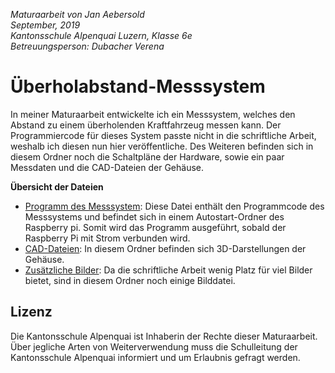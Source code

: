 *Maturaarbeit von Jan Aebersold \
September, 2019 \
Kantonsschule Alpenquai Luzern, Klasse 6e \
Betreuungsperson: Dubacher Verena*

# Überholabstand-Messsystem

In meiner Maturaarbeit entwickelte ich ein Messsystem, welches den Abstand zu einem überholenden Kraftfahrzeug messen kann.
Der Programmiercode für dieses System passte nicht in die schriftliche Arbeit, weshalb ich diesen nun hier veröffentliche.
Des Weiteren befinden sich in diesem Ordner noch die Schaltpläne der Hardware, sowie ein paar Messdaten und die CAD-Dateien der Gehäuse.

**Übersicht der Dateien**
- [Programm des Messsystem](https://github.com/KSALPJan/Maturaarbeit/blob/master/Main.py): Diese Datei enthält den Programmcode des Messsystems und befindet sich in einem Autostart-Ordner des Raspberry pi. Somit wird das Programm ausgeführt, sobald der Raspberry Pi mit Strom verbunden wird. 
- [CAD-Dateien](https://github.com/KSALPJan/Maturaarbeit/tree/master/CAD-Dateien): In diesem Ordner befinden sich 3D-Darstellungen der Gehäuse.
- [Zusätzliche Bilder](https://github.com/KSALPJan/Maturaarbeit/tree/master/Bilder): Da die schriftliche Arbeit wenig Platz für viel Bilder bietet, sind in diesem Ordner noch einige Bilddatei.

## Lizenz
Die Kantonsschule Alpenquai ist Inhaberin der Rechte dieser Maturaarbeit. Über jegliche Arten von Weiterverwendung muss die Schulleitung der Kantonsschule Alpenquai informiert und um Erlaubnis gefragt werden.
